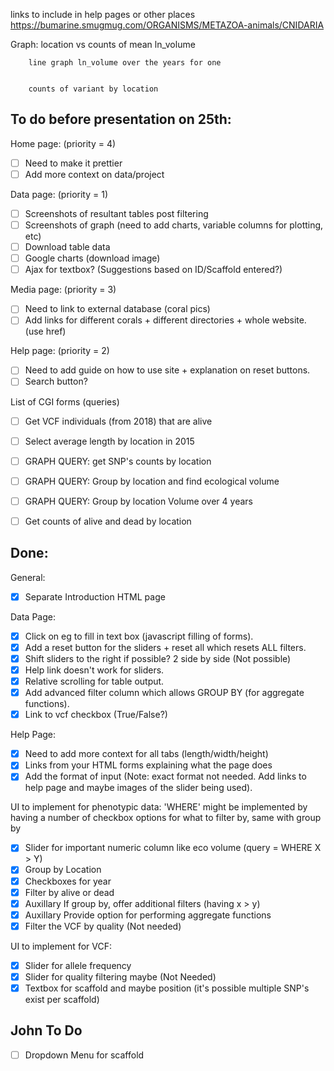 links to include in help pages or other places  https://bumarine.smugmug.com/ORGANISMS/METAZOA-animals/CNIDARIA


Graph: 
        location vs counts of mean ln_volume


        line graph ln_volume over the years for one 

        
        counts of variant by location

## To do before presentation on 25th:

Home page: (priority = 4)
*  [ ] Need to make it prettier 
*  [ ] Add more context on data/project

Data page: (priority = 1)
*  [ ] Screenshots of resultant tables post filtering
*  [ ] Screenshots of graph (need to add charts, variable columns for plotting, etc)
*  [ ] Download table data
*  [ ] Google charts (download image)
*  [ ] Ajax for textbox? (Suggestions based on ID/Scaffold entered?)

Media page: (priority = 3)
*  [ ] Need to link to external database (coral pics)
*  [ ] Add links for different corals + different directories + whole website. (use href)

Help page: (priority = 2)
*  [ ] Need to add guide on how to use site + explanation on reset buttons.
*  [ ] Search button?

List of CGI forms (queries)

*  [ ] Get VCF individuals (from 2018) that are alive
*  [ ] Select average length by location in 2015
*  [ ] GRAPH QUERY: get SNP's counts by location 
*  [ ] GRAPH QUERY: Group by location and find ecological volume
*  [ ] GRAPH QUERY: Group by location Volume over 4 years
*  [ ] Get counts of alive and dead by location


## Done:

General:
*  [x] Separate Introduction HTML page

Data Page:
*  [x] Click on eg to fill in text box (javascript filling of forms).
*  [x] Add a reset button for the sliders + reset all which resets ALL filters.
*  [x] Shift sliders to the right if possible? 2 side by side (Not possible)
*  [x] Help link doesn't work for sliders.
*  [x] Relative scrolling for table output.
*  [x] Add advanced filter column which allows GROUP BY (for aggregate functions).
*  [x] Link to vcf checkbox (True/False?)

Help Page:
*  [x] Need to add more context for all tabs (length/width/height)
*  [x] Links from your HTML forms explaining what the page does
*  [x] Add the format of input (Note: exact format not needed. Add links to help page and maybe images of the slider being used).

UI to implement for phenotypic data:
'WHERE' might be implemented by having a number of checkbox options for what to filter by, same with group by
*  [x] Slider for important numeric column like eco volume (query = WHERE X > Y) 
*  [x] Group by Location
*  [x] Checkboxes for year
*  [x] Filter by alive or dead
*  [x] Auxillary If group by, offer additional filters (having x > y)
*  [x] Auxillary Provide option for performing aggregate functions
*  [x] Filter the VCF by quality (Not needed)

UI to implement for VCF:
- [x] Slider for allele frequency
- [x] Slider for quality filtering maybe (Not Needed)
- [x] Textbox for scaffold and maybe position (it's possible multiple SNP's exist per scaffold)

## John To Do
- [ ] Dropdown Menu for scaffold


